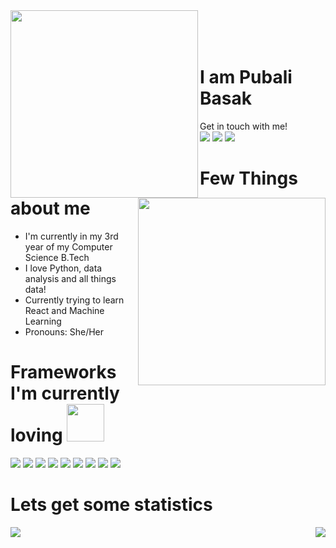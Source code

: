 <img src="https://media.giphy.com/media/yIomjPheQvvbiF9v7A/giphy.gif" width=300 align='left'>
<br><br><br>
<img src="https://media.giphy.com/media/paTz7UZbPfTZFRYnnB/giphy.gif" width=300 align="right">
<h1>I am Pubali Basak</h1>

Get in touch with me!<br>
<img src="https://img.shields.io/badge/pubali basak-0A66C2?&style=for-the-badge&logo=linkedin" href="https://linkedin.com/in/pubali-basak">
<img src="https://img.shields.io/badge/pubalibasak16-ffffff?&style=for-the-badge&logo=gmail" href="https://linkedin.com/in/pubali-basak">
<img src="https://img.shields.io/badge/pub_42-5B4638?&style=for-the-badge&logo=codechef" href="https://www.codechef.com/users/pub_42">
</div>

<h1>Few Things about me</h1>
<ul>
<li>I'm currently in my 3rd year of my Computer Science B.Tech</li>
<li>I love Python, data analysis and all things data!</li>
<li>Currently trying to learn React and Machine Learning</li>
<li>Pronouns: She/Her</li>
</ul>

<img src="https://img.shields.io/github/stars/int-code?style=social" alt="" align="right"/>
<img src="https://img.shields.io/github/followers/int-code?style=social" alt="" align="right"/>
<img src="https://komarev.com/ghpvc/?username=int-code&style=flat-square&color=blue" alt="" align="right"/>

<h1>Frameworks I'm currently loving <img src="https://media.giphy.com/media/3WuYqcEnVxoYVyrMVM/giphy.gif" height=60px/></h1>
<div>
<img src="https://img.shields.io/badge/pandas-150458?style=for-the-badge&logo=pandas&logoColor=white" href="https://www.github.com">
<img src="https://img.shields.io/badge/sklearn-F7931E?style=for-the-badge&logo=scikit-learn&logoColor=white" href="https://www.github.com">
<img src="https://img.shields.io/badge/numpy-013243?style=for-the-badge&logo=numpy&logoColor=white" href="https://www.github.com">
<img src="https://img.shields.io/badge/nltk-006272?style=for-the-badge&logo=python&logoColor=white" href="https://www.github.com">
<img src="https://img.shields.io/badge/pygame-0ABF53?style=for-the-badge&logo=python&logoColor=white" href="https://www.github.com">
<img src="https://img.shields.io/badge/django-092E20?style=for-the-badge&logo=django&logoColor=white" href="https://www.github.com">
<img src="https://img.shields.io/badge/matplotlib-1A70B8?style=for-the-badge&logo=python&logoColor=white" href="https://www.github.com">
<img src="https://img.shields.io/badge/seaborn-8BC0D0?style=for-the-badge&logo=python&logoColor=white" href="https://www.github.com">
<img src="https://img.shields.io/badge/GitHub-100000?style=for-the-badge&logo=github&logoColor=white" href="https://www.github.com">
</div>

<h1>Lets get some statistics</h1>
<img src="http://github-readme-streak-stats.herokuapp.com?user=int-code&theme=dark&background=000000" align="left">
<img src="https://github-readme-stats.vercel.app/api/top-langs/?username=int-code&layout=compact&theme=vision-friendly-dark" align="right">

